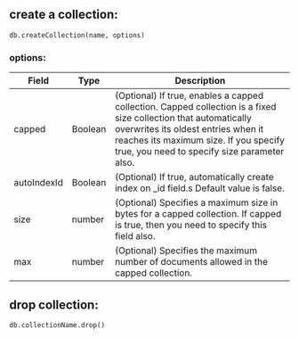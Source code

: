 ## create a collection:
```
db.createCollection(name, options)
```
### options:
|Field |Type|Description|
|-----|--------|---------
|capped|Boolean|(Optional) If true, enables a capped collection. Capped collection is a fixed size collection that automatically overwrites its oldest entries when it reaches its maximum size. If you specify true, you need to specify size parameter also.
|autoIndexId  |Boolean      |(Optional) If true, automatically create index on _id field.s Default value is false.
|size|number|(Optional) Specifies a maximum size in bytes for a capped collection. If capped is true, then you need to specify this field also.
|max|number|(Optional) Specifies the maximum number of documents allowed in the capped collection.|

## drop collection:
```
db.collectionName.drop()
```
